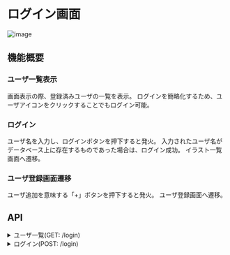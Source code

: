 # ログイン画面

![image](https://user-images.githubusercontent.com/43694794/103337421-a2c51a00-4abe-11eb-9bea-c17906177874.png)


## 機能概要

### ユーザ一覧表示

画面表示の際、登録済みユーザの一覧を表示。
ログインを簡略化するため、ユーザアイコンをクリックすることでもログイン可能。

### ログイン

ユーザ名を入力し、ログインボタンを押下すると発火。
入力されたユーザ名がデータベース上に存在するものであった場合は、ログイン成功。
イラスト一覧画面へ遷移。

### ユーザ登録画面遷移

ユーザ追加を意味する「+」ボタンを押下すると発火。
ユーザ登録画面へ遷移。


## API

<details>
<summary>ユーザ一覧(GET: /login)</summary>

# List User

ログインユーザ一覧を取得。

**URL** : `/login/`

**Method** : `GET`

**Auth required** : NO

**Permissions required** : None


## Success Response

**Condition** : 

**Code** : `200 OK`

**Content example**

```json
{
    "body": {
        "users": [
            {
                "username": "user"
            }
        ]
    }
}
```
</details>

<details>
<summary>ログイン(POST: /login)</summary>

# Login

ログイン処理を実行。

**URL** : `/login/`

**Method** : `POST`

**Auth required** : NO

**Permissions required** : None


## Success Response

**Condition** : 

**Code** : `200 OK`

**Content example**

```json
{
    "body": {
        "message": "ログイン成功。"
    }
}
```

## Error Responses

**Condition** : ユーザ名で対応するユーザが存在しない

**Code** : `401 Unauthorized`

**Content example**

```json
{
    "body": {
        "message": "ログインに失敗しました。"
    },
    "errors": [
        {
            "fieldName": "username",
            "message": "ユーザ名が間違っています。"
        }
    ]
}
```
</details>